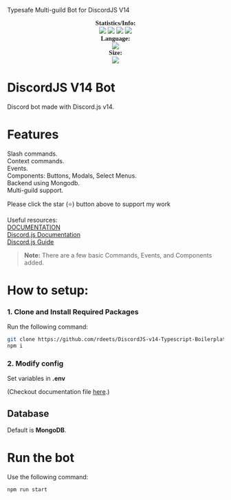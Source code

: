 Typesafe Multi-guild Bot for DiscordJS V14

<p align="center">
    <a style="font-size:15px;font-family:verdana"><b>Statistics/Info:</b></a><br>
    <img src="https://img.shields.io/github/forks/rdeets/DiscordJS-v14-Typescript-Boilerplate?label=Forks&color=lime&logo=githubactions&logoColor=lime">
    <img src="https://img.shields.io/github/stars/rdeets/DiscordJS-v14-Typescript-Boilerplate?label=Stars&color=yellow&logo=reverbnation&logoColor=yellow">
    <img src="https://img.shields.io/github/license/rdeets/DiscordJS-v14-Typescript-Boilerplate?label=License&color=808080&logo=gitbook&logoColor=808080">
    <img src="https://img.shields.io/github/issues/rdeets/DiscordJS-v14-Typescript-Boilerplate?label=Issues&color=red&logo=ifixit&logoColor=red">
    <br>
    <a style="font-size:15px;font-family:verdana"><b>Language:</b></a><br>
    <img src="https://img.shields.io/badge/Typescript-100000?label=Made%20with:&style=flat&logo=typescript&color=blue">
    <br>
    <a style="font-size:15px;font-family:verdana"><b>Size:</b></a><br>
     <img src="https://img.shields.io/github/languages/code-size/rdeets/DiscordJS-v14-Typescript-Boilerplate">
     <br>
</p>

# DiscordJS V14 Bot

Discord bot made with Discord.js v14.

# Features

Slash commands.<br />
Context commands.<br />
Events.<br />
Components: Buttons, Modals, Select Menus.<br />
Backend using Mongodb.<br />
Multi-guild support.<br />

Please click the star (⭐️) button above to support my work

Useful resources:<br />
[DOCUMENTATION](https://github.com/rdeets/DiscordJS-v14-Typescript-Boilerplate/blob/main/docs.md)<br />
[Discord.js Documentation](https://discord.js.org/#/docs/discord.js/main/general/welcome)<br />
[Discord.js Guide](https://discordjs.guide/#before-you-begin)

> **Note:** There are a few basic Commands, Events, and Components added.

# How to setup:

### 1. Clone and Install Required Packages

Run the following command:

```bash
git clone https://github.com/rdeets/DiscordJS-v14-Typescript-Boilerplate
npm i
```

### 2. Modify config

Set variables in **.env**

(Checkout documentation file [here](https://github.com/rdeets/DiscordJS-v14-Typescript-Boilerplate/blob/main/docs.md).)

## Database

Default is **MongoDB**.

# Run the bot

Use the following command:

```bash
npm run start
```
